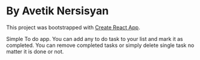 # By Avetik Nersisyan

This project was bootstrapped with [Create React App](https://github.com/facebook/create-react-app).


Simple To do app. You can add any to do task to your list and mark it as completed. You can remove completed tasks or simply delete single task no matter it is done or not.
